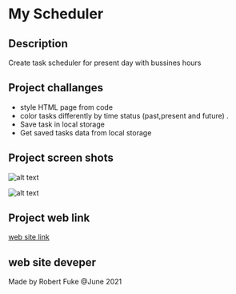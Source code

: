 # My Scheduler
## Description
Create task scheduler for present day with bussines  hours

## Project challanges
* style HTML page from code
* color tasks differently by time status (past,present and future) .
* Save task in local storage
* Get saved tasks data from local storage

## Project screen shots

![alt text](assets/images/MockUp_pic.JPG "Mockup task scheduler")

![alt text](assets/images/myTask.JPG "Final version")

## Project web link
[web site link](https://lakicode.github.io/MySheduler/)

## web site deveper
Made by Robert Fuke @June 2021